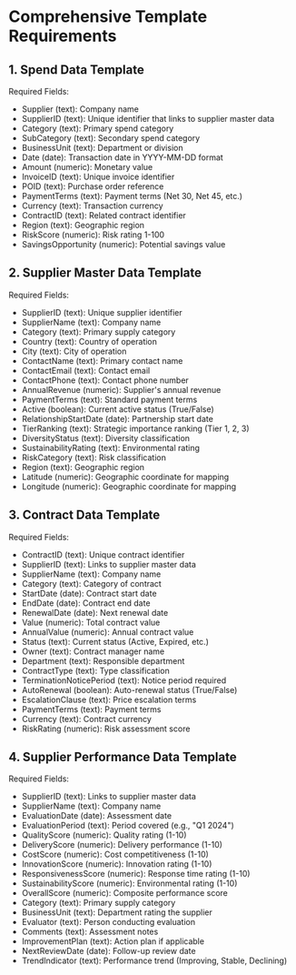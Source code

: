# Comprehensive Template Requirements

## 1. Spend Data Template
Required Fields:
- Supplier (text): Company name
- SupplierID (text): Unique identifier that links to supplier master data
- Category (text): Primary spend category 
- SubCategory (text): Secondary spend category
- BusinessUnit (text): Department or division
- Date (date): Transaction date in YYYY-MM-DD format
- Amount (numeric): Monetary value
- InvoiceID (text): Unique invoice identifier
- POID (text): Purchase order reference
- PaymentTerms (text): Payment terms (Net 30, Net 45, etc.)
- Currency (text): Transaction currency
- ContractID (text): Related contract identifier
- Region (text): Geographic region
- RiskScore (numeric): Risk rating 1-100
- SavingsOpportunity (numeric): Potential savings value

## 2. Supplier Master Data Template
Required Fields:
- SupplierID (text): Unique supplier identifier
- SupplierName (text): Company name
- Category (text): Primary supply category
- Country (text): Country of operation
- City (text): City of operation
- ContactName (text): Primary contact name
- ContactEmail (text): Contact email
- ContactPhone (text): Contact phone number
- AnnualRevenue (numeric): Supplier's annual revenue
- PaymentTerms (text): Standard payment terms
- Active (boolean): Current active status (True/False)
- RelationshipStartDate (date): Partnership start date
- TierRanking (text): Strategic importance ranking (Tier 1, 2, 3)
- DiversityStatus (text): Diversity classification
- SustainabilityRating (text): Environmental rating
- RiskCategory (text): Risk classification
- Region (text): Geographic region
- Latitude (numeric): Geographic coordinate for mapping
- Longitude (numeric): Geographic coordinate for mapping

## 3. Contract Data Template
Required Fields:
- ContractID (text): Unique contract identifier
- SupplierID (text): Links to supplier master data
- SupplierName (text): Company name
- Category (text): Category of contract
- StartDate (date): Contract start date
- EndDate (date): Contract end date
- RenewalDate (date): Next renewal date
- Value (numeric): Total contract value
- AnnualValue (numeric): Annual contract value
- Status (text): Current status (Active, Expired, etc.)
- Owner (text): Contract manager name
- Department (text): Responsible department
- ContractType (text): Type classification
- TerminationNoticePeriod (text): Notice period required
- AutoRenewal (boolean): Auto-renewal status (True/False)
- EscalationClause (text): Price escalation terms
- PaymentTerms (text): Payment terms
- Currency (text): Contract currency
- RiskRating (numeric): Risk assessment score

## 4. Supplier Performance Data Template
Required Fields:
- SupplierID (text): Links to supplier master data
- SupplierName (text): Company name
- EvaluationDate (date): Assessment date
- EvaluationPeriod (text): Period covered (e.g., "Q1 2024")
- QualityScore (numeric): Quality rating (1-10)
- DeliveryScore (numeric): Delivery performance (1-10)
- CostScore (numeric): Cost competitiveness (1-10)
- InnovationScore (numeric): Innovation rating (1-10)
- ResponsivenessScore (numeric): Response time rating (1-10)
- SustainabilityScore (numeric): Environmental rating (1-10)
- OverallScore (numeric): Composite performance score
- Category (text): Primary supply category
- BusinessUnit (text): Department rating the supplier
- Evaluator (text): Person conducting evaluation
- Comments (text): Assessment notes
- ImprovementPlan (text): Action plan if applicable
- NextReviewDate (date): Follow-up review date
- TrendIndicator (text): Performance trend (Improving, Stable, Declining)
